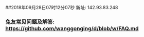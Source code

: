 ##2018年09月28日07时12分07秒 新址: 142.93.83.248
### 兔友常见问题及解答: https://github.com/wanggonging/d/blob/w/FAQ.md
